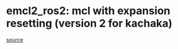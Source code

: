 # emcl2_ros2: mcl with expansion resetting (version 2 for kachaka)

[source](https://github.com/CIT-Autonomous-Robot-Lab/emcl2_ros2)
